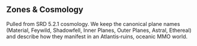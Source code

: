 ## Zones & Cosmology

Pulled from SRD 5.2.1 cosmology. We keep the canonical plane names (Material, Feywild, Shadowfell, Inner Planes, Outer Planes, Astral, Ethereal) and describe how they manifest in an Atlantis‑ruins, oceanic MMO world.


